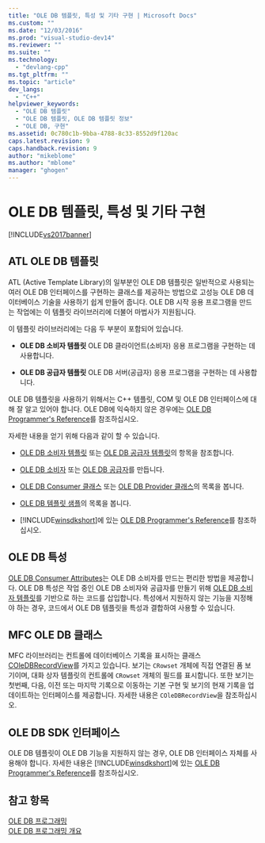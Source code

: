 ```yaml
---
title: "OLE DB 템플릿, 특성 및 기타 구현 | Microsoft Docs"
ms.custom: ""
ms.date: "12/03/2016"
ms.prod: "visual-studio-dev14"
ms.reviewer: ""
ms.suite: ""
ms.technology: 
  - "devlang-cpp"
ms.tgt_pltfrm: ""
ms.topic: "article"
dev_langs: 
  - "C++"
helpviewer_keywords: 
  - "OLE DB 템플릿"
  - "OLE DB 템플릿, OLE DB 템플릿 정보"
  - "OLE DB, 구현"
ms.assetid: 0c780c1b-9bba-4788-8c33-8552d9f120ac
caps.latest.revision: 9
caps.handback.revision: 9
author: "mikeblome"
ms.author: "mblome"
manager: "ghogen"
---
```

# OLE DB 템플릿, 특성 및 기타 구현
[!INCLUDE[vs2017banner](../../assembler/inline/includes/vs2017banner.md)]

## ATL OLE DB 템플릿  
 ATL \(Active Template Library\)의 일부분인 OLE DB 템플릿은 일반적으로 사용되는 여러 OLE DB 인터페이스를 구현하는 클래스를 제공하는 방법으로 고성능 OLE DB 데이터베이스 기술을 사용하기 쉽게 만들어 줍니다.  OLE DB 시작 응용 프로그램을 만드는 작업에는 이 템플릿 라이브러리에 더불어 마법사가 지원됩니다.  
  
 이 템플릿 라이브러리에는 다음 두 부분이 포함되어 있습니다.  
  
-   **OLE DB 소비자 템플릿** OLE DB 클라이언트\(소비자\) 응용 프로그램을 구현하는 데 사용합니다.  
  
-   **OLE DB 공급자 템플릿** OLE DB 서버\(공급자\) 응용 프로그램을 구현하는 데 사용합니다.  
  
 OLE DB 템플릿을 사용하기 위해서는 C\+\+ 템플릿, COM 및 OLE DB 인터페이스에 대해 잘 알고 있어야 합니다.  OLE DB에 익숙하지 않은 경우에는 [OLE DB Programmer's Reference](https://msdn.microsoft.com/en-us/library/ms713643.aspx)를 참조하십시오.  
  
 자세한 내용을 얻기 위해 다음과 같이 할 수 있습니다.  
  
-   [OLE DB 소비자 템플릿](../../data/oledb/ole-db-consumer-templates-cpp.md) 또는 [OLE DB 공급자 템플릿](../../data/oledb/ole-db-provider-templates-cpp.md)의 항목을 참조합니다.  
  
-   [OLE DB 소비자](../../data/oledb/creating-an-ole-db-consumer.md) 또는 [OLE DB 공급자](../../data/oledb/creating-an-ole-db-provider.md)를 만듭니다.  
  
-   [OLE DB Consumer 클래스](../../data/oledb/ole-db-consumer-templates-reference.md) 또는 [OLE DB Provider 클래스](../../data/oledb/ole-db-provider-templates-reference.md)의 목록을 봅니다.  
  
-   [OLE DB 템플릿 샘플](http://msdn.microsoft.com/ko-kr/08958863-0b5f-41ad-ae99-fca7440c553c)의 목록을 봅니다.  
  
-   [!INCLUDE[winsdkshort](../../atl/reference/includes/winsdkshort_md.md)]에 있는 [OLE DB Programmer's Reference](https://msdn.microsoft.com/en-us/library/ms713643.aspx)를 참조하십시오.  
  
## OLE DB 특성  
 [OLE DB Consumer Attributes](../../windows/ole-db-consumer-attributes.md)는 OLE DB 소비자를 만드는 편리한 방법을 제공합니다.  OLE DB 특성은 작업 중인 OLE DB 소비자와 공급자를 만들기 위해 [OLE DB 소비자 템플릿](../../data/oledb/ole-db-consumer-templates-reference.md)를 기반으로 하는 코드를 삽입합니다.  특성에서 지원하지 않는 기능을 지정해야 하는 경우, 코드에서 OLE DB 템플릿을 특성과 결합하여 사용할 수 있습니다.  
  
## MFC OLE DB 클래스  
 MFC 라이브러리는 컨트롤에 데이터베이스 기록을 표시하는 클래스 [COleDBRecordView](../../mfc/reference/coledbrecordview-class.md)를 가지고 있습니다.  보기는 `CRowset` 개체에 직접 연결된 폼 보기이며, 대화 상자 템플릿의 컨트롤에 `CRowset` 개체의 필드를 표시합니다.  또한 보기는 첫번째, 다음, 이전 또는 마지막 기록으로 이동하는 기본 구현 및 보기의 현재 기록을 업데이트하는 인터페이스를 제공합니다.  자세한 내용은 `COleDBRecordView`을 참조하십시오.  
  
## OLE DB SDK 인터페이스  
 OLE DB 템플릿이 OLE DB 기능을 지원하지 않는 경우, OLE DB 인터페이스 자체를 사용해야 합니다.  자세한 내용은 [!INCLUDE[winsdkshort](../../atl/reference/includes/winsdkshort_md.md)]에 있는 [OLE DB Programmer's Reference](https://msdn.microsoft.com/en-us/library/ms713643.aspx)를 참조하십시오.  
  
## 참고 항목  
 [OLE DB 프로그래밍](../../data/oledb/ole-db-programming.md)   
 [OLE DB 프로그래밍 개요](../../data/oledb/ole-db-programming-overview.md)